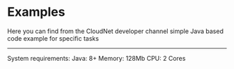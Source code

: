 # Examples

Here you can find from the CloudNet developer channel simple Java based code example for specific tasks

---

System requirements:
Java: 8+
Memory: 128Mb
CPU: 2 Cores